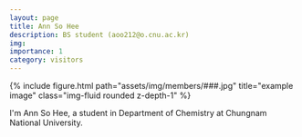 ```yaml
---
layout: page
title: Ann So Hee
description: BS student (aoo212@o.cnu.ac.kr)
img:
importance: 1
category: visitors
---
```



<div class="row">
    <div class="col-sm mt-3 mt-md-0">
        {% include figure.html path="assets/img/members/###.jpg" title="example image" class="img-fluid rounded z-depth-1" %}
    </div>
</div>

I'm Ann So Hee, a student in Department of Chemistry at Chungnam National University.
